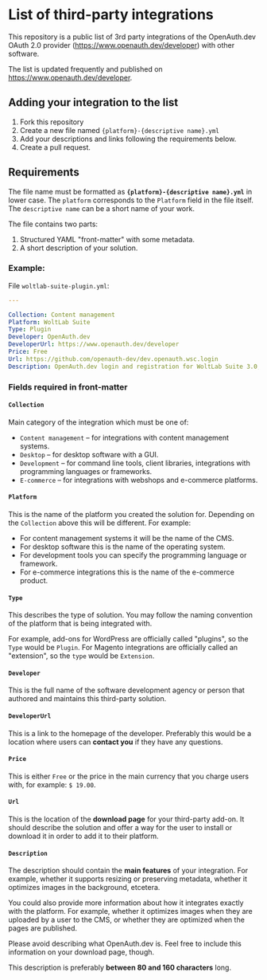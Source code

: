 # List of third-party integrations

This repository is a public list of 3rd party integrations of the OpenAuth.dev
OAuth 2.0 provider (https://www.openauth.dev/developer) with other software.

The list is updated frequently and published on https://www.openauth.dev/developer.

## Adding your integration to the list

1. Fork this repository
2. Create a new file named `{platform}-{descriptive name}.yml`
3. Add your descriptions and links following the requirements below.
4. Create a pull request.

## Requirements

The file name must be formatted as **`{platform}-{descriptive name}.yml`** in
lower case. The `platform` corresponds to the `Platform` field in the file
itself. The `descriptive name` can be a short name of your work.

The file contains two parts:

1. Structured YAML "front-matter" with some metadata.
2. A short description of your solution.

### Example:

File `woltlab-suite-plugin.yml`:

```yml
---

Collection: Content management
Platform: WoltLab Suite
Type: Plugin
Developer: OpenAuth.dev
DeveloperUrl: https://www.openauth.dev/developer
Price: Free
Url: https://github.com/openauth-dev/dev.openauth.wsc.login
Description: OpenAuth.dev login and registration for WoltLab Suite 3.0, 3.1 & 5.2.
```

### Fields required in front-matter

#### `Collection`

Main category of the integration which must be one of:

* `Content management` – for integrations with content management systems.
* `Desktop` – for desktop software with a GUI.
* `Development` – for command line tools, client libraries, integrations
  with programming languages or frameworks.
* `E-commerce` – for integrations with webshops and e-commerce platforms.

#### `Platform`

This is the name of the platform you created the solution for. Depending on
the `Collection` above this will be different. For example:

* For content management systems it will be the name of the CMS.
* For desktop software this is the name of the operating system.
* For development tools you can specify the programming language or framework.
* For e-commerce integrations this is the name of the e-commerce product.

#### `Type`

This describes the type of solution. You may follow the naming convention of
the platform that is being integrated with.

For example, add-ons for WordPress are officially called "plugins", so
the `Type` would be `Plugin`. For Magento integrations are officially
called an "extension", so the `type` would be `Extension`.

#### `Developer`

This is the full name of the software development agency or person that
authored and maintains this third-party solution.

#### `DeveloperUrl`

This is a link to the homepage of the developer. Preferably this would be a
location where users can **contact you** if they have any questions.

#### `Price`

This is either `Free` or the price in the main currency that you charge
users with, for example: `$ 19.00`.

#### `Url`

This is the location of the **download page** for your third-party add-on. It
should describe the solution and offer a way for the user to install or
download it in order to add it to their platform.

#### `Description`

The description should contain the **main features** of your integration. For
example, whether it supports resizing or preserving metadata, whether it
optimizes images in the background, etcetera.

You could also provide more information about how it integrates exactly with
the platform. For example, whether it optimizes images when they are uploaded
by a user to the CMS, or whether they are optimized when the pages are
published.

Please avoid describing what OpenAuth.dev is. Feel free to include this
information on your download page, though.

This description is preferably **between 80 and 160 characters** long.
